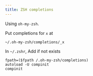 ```yaml
---
title: ZSH completions
---
```


Using `oh-my-zsh`.

Put completions for `x` at

    ~/.oh-my-zsh/completions/_x

In `~/.zshr`, Add if not exists

    fpath=($fpath /.oh-my-zsh/completions)
    autoload -U compinit
    compinit
